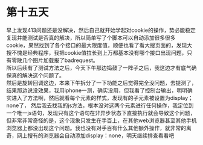 # 第十五天

早上发现413问题还是没解决，然后自己就开始学起对cookie的操作，势必能稳定复现并能测试是否真的解决，所以简单写了个脚本可以自动添加很多很多cookie，果然找到了各个接口的最大限度值，顺便也看了看大搜页面的，发现大搜不愧是经典程序，我把cookie值拉长到上万都基本没有哪个接口出现问题，只有零散几个图片加载报了badrequest。  
所以后续有了测试方法之后，今天下午那边捣鼓了一阵子之后，我这边才有底气确保真的解决这个问题了。  
然后是旋转回调这边，本来下午拆分了一下功能之后觉得完全没问题，去提测了，结果那边说没效果，我用iphone一测，确实没用，但我看了控制台输出，明明确实进入了方法啊，然后就看每个元素的样式，发现有的子元素被设置为display；none了， 然后我去找我的js方法，根本没对这两个元素进行任何操作，我定位到一个唯一js语句，发现只有这个语句在非异步状态下直接执行就会导致这个问题，但非常非常奇怪的是，这个现象只发生在手百上，在其他web浏览器甚至其他手机浏览器上都没出现这个问题。我也没有对手百有什么其他额外操作，就非常的离奇，网上搜有的浏览器会自动添加display：none，明天继续排查看看吧